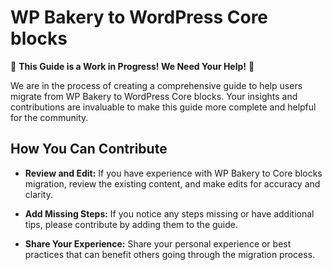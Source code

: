 # WP Bakery to WordPress Core blocks

🚧 **This Guide is a Work in Progress! We Need Your Help!** 🚧

We are in the process of creating a comprehensive guide to help users migrate from WP Bakery to WordPress Core blocks. Your insights and contributions are invaluable to make this guide more complete and helpful for the community.

## How You Can Contribute

- **Review and Edit:** If you have experience with WP Bakery to Core blocks migration, review the existing content, and make edits for accuracy and clarity.

- **Add Missing Steps:** If you notice any steps missing or have additional tips, please contribute by adding them to the guide.

- **Share Your Experience:** Share your personal experience or best practices that can benefit others going through the migration process.
